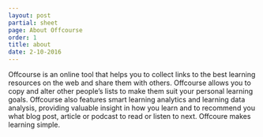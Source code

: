 ```yaml
---
layout: post
partial: sheet
page: About Offcourse
order: 1
title: about
date: 2-10-2016
---
```

Offcourse is an online tool that helps you to collect links to the best learning resources on the web and share them with others. Offcourse allows you to copy and alter other people’s lists to make them suit your personal learning goals. Offcourse also features smart learning analytics and learning data analysis, providing valuable insight in how you learn and to recommend you what blog post, article or podcast to read or listen to next. Offcoure makes learning simple.
